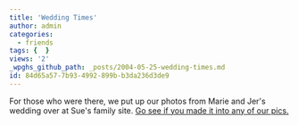 ```yaml
---
title: 'Wedding Times'
author: admin
categories:
  - friends
tags: {  }
views: '2'
_wpghs_github_path: _posts/2004-05-25-wedding-times.md
id: 84d65a57-7b93-4992-899b-b3da236d3de9
---
```

<p>For those who were there, we put up our photos from Marie and Jer's wedding over at Sue's family site.  <a href="http://www.oatways.com/chrisandsue/archives/000112.html">Go see if you made it into any of our pics.</a></p>
